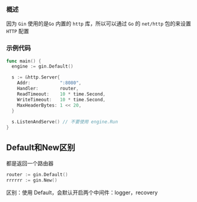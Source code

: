 ### 概述

因为 `Gin` 使用的是`Go` 内置的 `http` 库，所以可以通过 `Go` 的 `net/http` 包的来设置 `HTTP` 配置

### 示例代码

```go
func main() {
  engine := gin.Default()

  s := &http.Server{
    Addr:           ":8080",
    Handler:        router,
    ReadTimeout:    10 * time.Second,
    WriteTimeout:   10 * time.Second,
    MaxHeaderBytes: 1 << 20,
  }
  
  s.ListenAndServe() // 不要使用 engine.Run
}
```



## Default和New区别

都是返回一个路由器

```go
router := gin.Default()
rrrrrr := gin.New()
```

区别：使用 Default，会默认开启两个中间件：logger，recovery